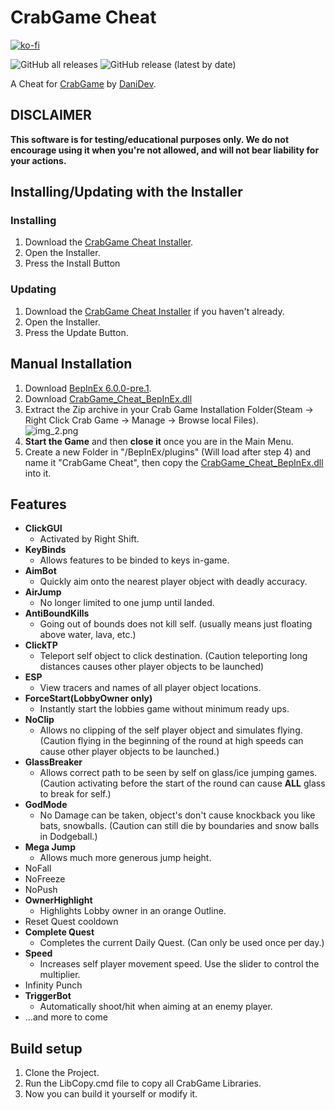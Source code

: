# CrabGame Cheat
[![ko-fi](https://ko-fi.com/img/githubbutton_sm.svg)](https://ko-fi.com/O5O178FHD)

![GitHub all releases](https://img.shields.io/github/downloads/CodeName-Anti/CrabGame-Cheat/total?color=%23FF8C00&style=flat-square)
![GitHub release (latest by date)](https://img.shields.io/github/v/release/CodeName-Anti/CrabGame-Cheat?style=flat-square)

A Cheat for [CrabGame](https://store.steampowered.com/app/1782210/Crab_Game/) by [DaniDev](https://www.youtube.com/c/DaniDev).

## **DISCLAIMER**
**This software is for testing/educational purposes only. We do not encourage using it when you're not allowed, and will not bear liability for your actions.**

## Installing/Updating with the Installer

### Installing
 1. Download the [CrabGame Cheat Installer](https://github.com/CodeName-Anti/CrabGame-Cheat/releases/latest/download/CrabGame_Cheat_Installer.exe).
 2. Open the Installer.
 3. Press the Install Button

### Updating
1. Download the [CrabGame Cheat Installer](https://github.com/CodeName-Anti/CrabGame-Cheat/releases/latest/download/CrabGame_Cheat_Installer.exe) if you haven't already.
 2. Open the Installer.
 3. Press the Update Button.


## Manual Installation
 1. Download [BepInEx 6.0.0-pre.1](https://github.com/BepInEx/BepInEx/releases/download/v6.0.0-pre.1/BepInEx_UnityIL2CPP_x64_6.0.0-pre.1.zip).
 2. Download [CrabGame_Cheat_BepInEx.dll](https://github.com/CodeName-Anti/CrabGame-Cheat/releases/latest/download/CrabCheat_BepInEx.dll)
 3. Extract the Zip archive in your Crab Game Installation Folder(Steam -> Right Click Crab Game -> Manage -> Browse local Files).  
 ![img_2.png](images/Game_Files_Directory_Screenshot.png)
 4. **Start the Game** and then **close it** once you are in the Main Menu.
 5. Create a new Folder in "/BepInEx/plugins" (Will load after step 4) and name it "CrabGame Cheat", then copy the [CrabGame_Cheat_BepInEx.dll](https://github.com/CodeName-Anti/CrabGame-Cheat/releases/latest/download/CrabCheat_BepInEx.dll) into it.

## Features
 - **ClickGUI**
   - Activated by Right Shift.
 - **KeyBinds**
   - Allows features to be binded to keys in-game.
 - **AimBot**
   - Quickly aim onto the nearest player object with deadly accuracy.
 - **AirJump**
   - No longer limited to one jump until landed.
 - **AntiBoundKills**
   - Going out of bounds does not kill self. (usually means just floating above water, lava, etc.)
 - **ClickTP**
   - Teleport self object to click destination. (Caution teleporting long distances causes other player objects to be launched) 
 - **ESP**
   - View tracers and names of all player object locations.
 - **ForceStart(LobbyOwner only)**
   - Instantly start the lobbies game without minimum ready ups.
 - **NoClip**
   - Allows no clipping of the self player object and simulates flying. (Caution flying in the beginning of the round at high speeds can cause other player objects to be launched.) 
 - **GlassBreaker**
   - Allows correct path to be seen by self on glass/ice jumping games. (Caution activating before the start of the round can cause **ALL** glass to break for self.)
 - **GodMode**
   - No Damage can be taken, object's don't cause knockback you like bats, snowballs. (Caution can still die by boundaries and snow balls in Dodgeball.)
 - **Mega Jump**
   - Allows much more generous jump height.
 - NoFall
 - NoFreeze
 - NoPush
 - **OwnerHighlight**
   - Highlights Lobby owner in an orange Outline.
 - Reset Quest cooldown
 - **Complete Quest**
   - Completes the current Daily Quest. (Can only be used once per day.)
 - **Speed**
   - Increases self player movement speed. Use the slider to control the multiplier.
 - Infinity Punch
 - **TriggerBot**
   - Automatically shoot/hit when aiming at an enemy player.
 - ...and more to come

## Build setup
 1. Clone the Project.
 2. Run the LibCopy.cmd file to copy all CrabGame Libraries.
 3. Now you can build it yourself or modify it.
